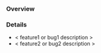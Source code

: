 ### Overview

### Details

- < feature1 or bug1 description >
- < feature2 or bug2 description >

<!-- Be sure to link other PRs or issues that relate to this PR here. -->

<!-- If this fully addresses an issue, please use the keyword `resolves` in front of that issue number. -->

<!-- Please insert a high-level description of this pull request here. -->
